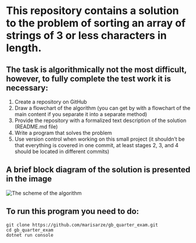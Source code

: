 # This repository contains a solution to the problem of sorting an array of strings of 3 or less characters in length.

## The task is algorithmically not the most difficult, however, to fully complete the test work it is necessary:

1. Create a repository on GitHub
2. Draw a flowchart of the algorithm (you can get by with a flowchart of the main content if you separate it into a separate method)
3. Provide the repository with a formalized text description of the solution (README.md file)
4. Write a program that solves the problem
5. Use version control when working on this small project (it shouldn’t be that everything is covered in one commit, at least stages 2, 3, and 4 should be located in different commits)


## A brief block diagram of the solution is presented in the image
<image src="./Scheme.JPG" alt="The scheme of the algorithm">

## To run this program you need to do:

~~~
git clone https://github.com/marisarze/gb_quarter_exam.git
cd gb_quarter_exam
dotnet run console
~~~
